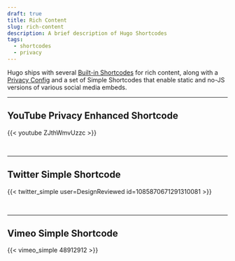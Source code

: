 ```yaml
---
draft: true
title: Rich Content
slug: rich-content
description: A brief description of Hugo Shortcodes
tags:
  - shortcodes
  - privacy
---
```


Hugo ships with several
[Built-in Shortcodes](https://gohugo.io/content-management/shortcodes/#use-hugo-s-built-in-shortcodes)
for rich content, along with a [Privacy Config](https://gohugo.io/about/hugo-and-gdpr/) and a set 
of Simple Shortcodes that enable static and no-JS versions of various social media embeds.
<!--more-->
---

## YouTube Privacy Enhanced Shortcode

{{< youtube ZJthWmvUzzc >}}

<br>

---

## Twitter Simple Shortcode

{{< twitter_simple user=DesignReviewed id=1085870671291310081 >}}

<br>

---

## Vimeo Simple Shortcode

{{< vimeo_simple 48912912 >}}
